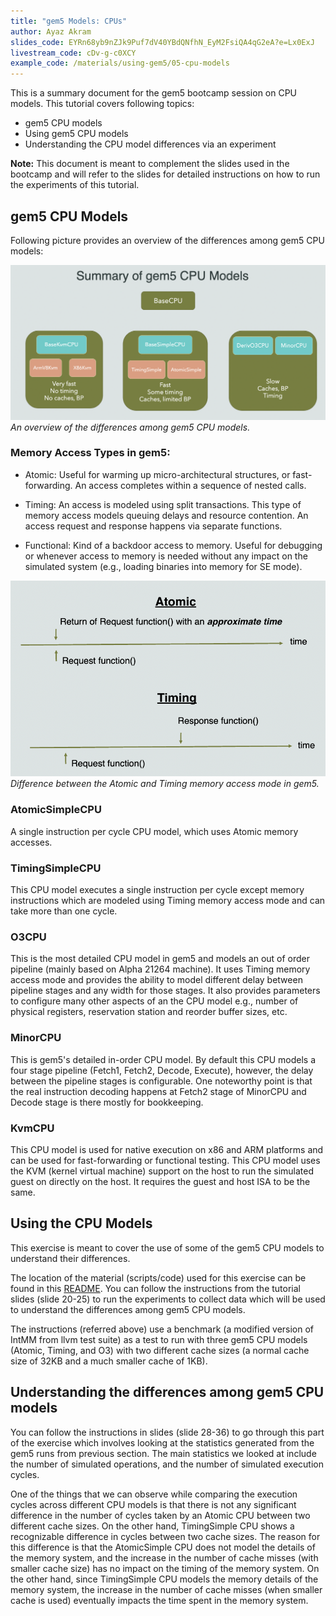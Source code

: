 ```yaml
---
title: "gem5 Models: CPUs"
author: Ayaz Akram
slides_code: EYRn68yb9nZJk9Puf7dV40YBdQNfhN_EyM2FsiQA4qG2eA?e=Lx0ExJ
livestream_code: cDv-g-c0XCY
example_code: /materials/using-gem5/05-cpu-models
---
```


This is a summary document for the gem5 bootcamp session on CPU models.
This tutorial covers following topics:

- gem5 CPU models
- Using gem5 CPU models
- Understanding the CPU model differences via an experiment

**Note:** This document is meant to complement the slides used in the bootcamp and will refer to the slides for detailed instructions on how to run the experiments of this tutorial.

## gem5 CPU Models

Following picture provides an overview of the differences among gem5 CPU models:

![Summary of gem5 CPU Models](../../../assets/img/gem5CPUs.png)
*An overview of the differences among gem5 CPU models.*

### Memory Access Types in gem5:

- Atomic: Useful for warming up micro-architectural structures, or fast-forwarding. An access completes within a sequence of nested calls.

- Timing: An access is modeled using split transactions. This type of memory access models queuing delays and resource contention.
An access request and response happens via separate functions.

- Functional: Kind of a backdoor access to memory. Useful for debugging or whenever access to memory is needed without any impact on the simulated system (e.g., loading binaries into memory for SE mode).

![Atomic and Timing Memory Accesses](../../../assets/img/memTypes.png)
*Difference between the Atomic and Timing memory access mode in gem5.*

### AtomicSimpleCPU

A single instruction per cycle CPU model, which uses Atomic memory accesses.

### TimingSimpleCPU

This CPU model executes a single instruction per cycle except memory instructions which are modeled using Timing memory access mode and can take more than one cycle.

### O3CPU

This is the most detailed CPU model in gem5 and models an out of order pipeline (mainly based on Alpha 21264 machine).
It uses Timing memory access mode and provides the ability to model different delay between pipeline stages and any width for those stages. It also provides parameters to configure many other aspects of an the CPU model e.g., number of physical registers, reservation station and reorder buffer sizes, etc.

### MinorCPU

This is gem5's detailed in-order CPU model.
By default this CPU models a four stage pipeline (Fetch1, Fetch2, Decode, Execute), however, the delay between the pipeline stages is configurable. 
One noteworthy point is that the real instruction decoding happens at Fetch2 stage of MinorCPU and Decode stage is there mostly for bookkeeping.

### KvmCPU

This CPU model is used for native execution on x86 and ARM platforms and can be used for fast-forwarding or functional testing.
This CPU model uses the KVM (kernel virtual machine) support on the host to run the simulated guest on directly on the host.
It requires the guest and host ISA to be the same.

## Using the CPU Models

This exercise is meant to cover the use of some of the gem5 CPU models to understand their differences.

The location of the material (scripts/code) used for this exercise can be found in this [README](../../../materials/using-gem5/05-cpu-models/README.md).
You can follow the instructions from the tutorial slides (slide 20-25) to run the experiments to collect data which will be used to understand the differences among gem5 CPU models.

The instructions (referred above) use a benchmark (a modified version of IntMM from llvm test suite) as a test to run with three gem5 CPU models (Atomic, Timing, and O3) with two different cache sizes (a normal cache size of 32KB and a much smaller cache of 1KB).

## Understanding the differences among gem5 CPU models

You can follow the instructions in slides (slide 28-36) to go through this part of the exercise which involves looking at the statistics generated from the gem5 runs from previous section.
The main statistics we looked at include the number of simulated operations, and the number of simulated execution cycles.

One of the things that we can observe while comparing the execution cycles across different CPU models is that there is not any significant difference in the number of cycles taken by an Atomic CPU between two different cache sizes. On the other hand, TimingSimple CPU shows a recognizable difference in cycles between two cache sizes. The reason for this difference is that the AtomicSimple CPU does not model the details of the memory system, and the increase in the number of cache misses (with smaller cache size) has no impact on the timing of the memory system. On the other hand, since TimingSimple CPU models the memory details of the memory system, the increase in the number of cache misses (when smaller cache is used) eventually impacts the time spent in the memory system.
